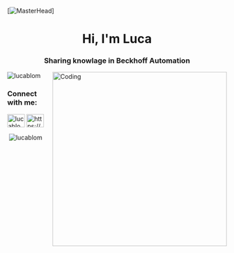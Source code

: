[![MasterHead](https://lh3.googleusercontent.com/asp1xmcKtH5bUsab8kWmElIQgd4kbCNj6RKsCbCgg61AttpELzNAJytUBdSUzbA3bXj98coNUa9LjQFb0Xc5cdVVyhdcK_-N3c2SHg-uJaYs_aBhIsK3cEy6X5lvPQ)]
<h1 align="center">Hi, I'm Luca</h1>
<h3 align="center">Sharing knowlage in Beckhoff Automation</h3>
<img align="right" alt="Coding" width="400" src="https://files.hoechsmann.com/lexikon/img/300x200/bhf_twincat_2013.png">

<p align="left"> <img src="https://komarev.com/ghpvc/?username=lucablom&label=Profile%20views&color=0e75b6&style=flat" alt="lucablom" /> </p>

<h3 align="left">Connect with me:</h3>
<p align="left">
<a href="https://linkedin.com/in/lucablom" target="blank"><img align="center" src="https://raw.githubusercontent.com/rahuldkjain/github-profile-readme-generator/master/src/images/icons/Social/linked-in-alt.svg" alt="lucablom" height="30" width="40" /></a>
<a href="https://discord.gg/https://discord.gg/tMSsRMSS" target="blank"><img align="center" src="https://raw.githubusercontent.com/rahuldkjain/github-profile-readme-generator/master/src/images/icons/Social/discord.svg" alt="https://discord.gg/tMSsRMSS" height="30" width="40" /></a>
</p>

<p>&nbsp;<img align="center" src="https://github-readme-stats.vercel.app/api?username=lucablom&show_icons=true&locale=en" alt="lucablom" /></p>
